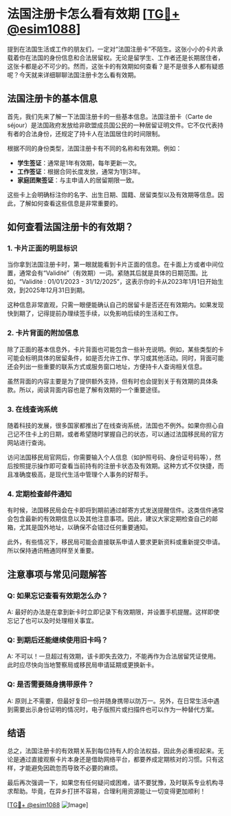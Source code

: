 # 法国注册卡怎么看有效期 [[TG💪+ @esim1088](https://t.me/s/esim1088)]

提到在法国生活或工作的朋友们，一定对“法国注册卡”不陌生。这张小小的卡片承载着你在法国的身份信息和合法居留权。无论是留学生、工作者还是长期居住者，这张卡都是必不可少的。然而，这张卡的有效期如何查看？是不是很多人都有疑惑呢？今天就来详细聊聊法国注册卡怎么看有效期。

## 法国注册卡的基本信息

首先，我们先来了解一下法国注册卡的一些基本信息。法国注册卡（Carte de séjour）是法国政府发放给非欧盟成员国公民的一种居留证明文件。它不仅代表持有者的合法身份，还规定了持卡人在法国居住的时间限制。

根据不同的身份类型，法国注册卡有不同的名称和有效期。例如：

- **学生签证**：通常是1年有效期，每年更新一次。
- **工作签证**：根据合同长度发放，通常为1到3年。
- **家庭团聚签证**：与主申请人的居留期限一致。

这些卡上会明确标注你的名字、出生日期、国籍、居留类型以及有效期等信息。因此，了解如何查看这些信息是非常重要的。

## 如何查看法国注册卡的有效期？

### 1. 卡片正面的明显标识

当你拿到法国注册卡时，第一眼就能看到卡片正面的信息。在卡面上方或者中间位置，通常会有“Validité”（有效期）一词。紧随其后就是具体的日期范围。比如，“Validité : 01/01/2023 - 31/12/2025”，这表示你的卡从2023年1月1日开始生效，到2025年12月31日到期。

这种信息非常直观，只需一眼便能确认自己的居留卡是否还在有效期内。如果发现快到期了，记得提前办理续签手续，以免影响后续的生活和工作。

### 2. 卡片背面的附加信息

除了正面的基本信息外，卡片背面也可能包含一些补充说明。例如，某些类型的卡可能会标明具体的居留条件，如是否允许工作、学习或其他活动。同时，背面可能还会列出一些重要的联系方式或服务窗口地址，方便持卡人查询相关信息。

虽然背面的内容主要是为了提供额外支持，但有时也会提到关于有效期的具体条款。所以，阅读背面内容也是了解有效期的一个重要途径。

### 3. 在线查询系统

随着科技的发展，很多国家都推出了在线查询系统，法国也不例外。如果你担心自己记不住卡上的日期，或者希望随时掌握自己的状态，可以通过法国移民局的官方网站进行查询。

访问法国移民局官网后，你需要输入个人信息（如护照号码、身份证号码等），然后按照提示操作即可查看当前持有的注册卡状态及有效期。这种方式不仅快捷，而且准确度极高，是现代生活中管理个人事务的好帮手。

### 4. 定期检查邮件通知

有时候，法国移民局会在卡即将到期前通过邮寄方式发送提醒信件。这类信件通常会包含最新的有效期信息以及其他注意事项。因此，建议大家定期检查自己的邮箱，尤其是国外地址，以确保不会错过任何重要通知。

此外，有些情况下，移民局可能会直接联系申请人要求更新资料或重新提交申请。所以保持通讯畅通同样至关重要。

## 注意事项与常见问题解答

### Q: 如果忘记查看有效期怎么办？

A: 最好的办法是在拿到新卡时立即记录下有效期限，并设置手机提醒。这样即使忘记了也可以及时处理相关事宜。

### Q: 到期后还能继续使用旧卡吗？

A: 不可以！一旦超过有效期，该卡即失去效力，不能再作为合法居留凭证使用。此时应尽快向当地警察局或移民局申请延期或更换新卡。

### Q: 是否需要随身携带原件？

A: 原则上不需要，但最好复印一份并随身携带以防万一。另外，在日常生活中遇到需要出示身份证明的情况时，电子版照片或扫描件也可以作为一种替代方案。

## 结语

总之，法国注册卡的有效期关系到每位持有人的合法权益，因此务必重视起来。无论是通过直接观察卡片本身还是借助网络平台，都要养成定期核对的习惯。只有这样，才能避免因疏忽而导致不必要的麻烦。

最后再次强调一下，如果您有任何疑问或困难，请不要犹豫，及时联系专业机构寻求帮助。毕竟，在异乡打拼不容易，合理利用资源能让一切变得更加顺利！

[[TG💪+ @esim1088](https://t.me/s/esim1088) ![Image](https://i.postimg.cc/4NQfJmqS/Snipaste-2025-05-13-00-14-12.png)]